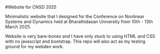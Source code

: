 #Website for CNSD 2025

Minimalistic website that I designed for the Conference on Nonlinear Systems and Dynamics held at Bharathidasan University from 10th - 13th March 2025. 

Website is very bare-bones and I have only stuck to using HTML and CSS with no javascript and bootstrap. This repo will also act as my testing ground for my webdev work. 
